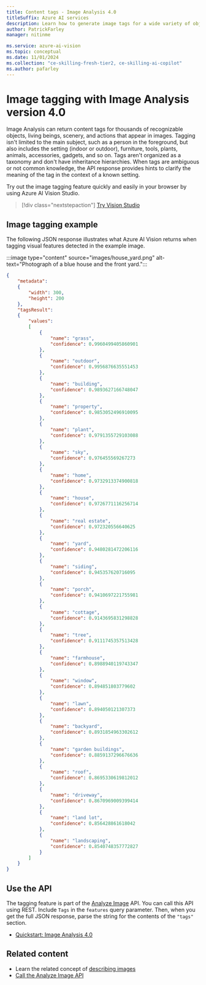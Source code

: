```yaml
---
title: Content tags - Image Analysis 4.0
titleSuffix: Azure AI services
description: Learn how to generate image tags for a wide variety of objects by using the Image Analysis 4.0 API.
author: PatrickFarley
manager: nitinme

ms.service: azure-ai-vision
ms.topic: conceptual
ms.date: 11/01/2024
ms.collection: "ce-skilling-fresh-tier2, ce-skilling-ai-copilot"
ms.author: pafarley
---
```


# Image tagging with Image Analysis version 4.0

Image Analysis can return content tags for thousands of recognizable objects, living beings, scenery, and actions that appear in images. Tagging isn't limited to the main subject, such as a person in the foreground, but also includes the setting (indoor or outdoor), furniture, tools, plants, animals, accessories, gadgets, and so on. Tags aren't organized as a taxonomy and don't have inheritance hierarchies. When tags are ambiguous or not common knowledge, the API response provides hints to clarify the meaning of the tag in the context of a known setting.

Try out the image tagging feature quickly and easily in your browser by using Azure AI Vision Studio.

> [!div class="nextstepaction"]
> [Try Vision Studio](https://portal.vision.cognitive.azure.com/)

## Image tagging example

The following JSON response illustrates what Azure AI Vision returns when tagging visual features detected in the example image.

:::image type="content" source="images/house_yard.png" alt-text="Photograph of a blue house and the front yard.":::

```json
{
    "metadata":
    {
        "width": 300,
        "height": 200
    },
    "tagsResult":
    {
        "values":
        [
            {
                "name": "grass",
                "confidence": 0.9960499405860901
            },
            {
                "name": "outdoor",
                "confidence": 0.9956876635551453
            },
            {
                "name": "building",
                "confidence": 0.9893627166748047
            },
            {
                "name": "property",
                "confidence": 0.9853052496910095
            },
            {
                "name": "plant",
                "confidence": 0.9791355729103088
            },
            {
                "name": "sky",
                "confidence": 0.976455569267273
            },
            {
                "name": "home",
                "confidence": 0.9732913374900818
            },
            {
                "name": "house",
                "confidence": 0.9726771116256714
            },
            {
                "name": "real estate",
                "confidence": 0.972320556640625
            },
            {
                "name": "yard",
                "confidence": 0.9480281472206116
            },
            {
                "name": "siding",
                "confidence": 0.945357620716095
            },
            {
                "name": "porch",
                "confidence": 0.9410697221755981
            },
            {
                "name": "cottage",
                "confidence": 0.9143695831298828
            },
            {
                "name": "tree",
                "confidence": 0.9111745357513428
            },
            {
                "name": "farmhouse",
                "confidence": 0.8988940119743347
            },
            {
                "name": "window",
                "confidence": 0.894851803779602
            },
            {
                "name": "lawn",
                "confidence": 0.894050121307373
            },
            {
                "name": "backyard",
                "confidence": 0.8931854963302612
            },
            {
                "name": "garden buildings",
                "confidence": 0.8859137296676636
            },
            {
                "name": "roof",
                "confidence": 0.8695330619812012
            },
            {
                "name": "driveway",
                "confidence": 0.8670969009399414
            },
            {
                "name": "land lot",
                "confidence": 0.856428861618042
            },
            {
                "name": "landscaping",
                "confidence": 0.8540748357772827
            }
        ]
    }
}
```

## Use the API

The tagging feature is part of the [Analyze Image](https://aka.ms/vision-4-0-ref) API. You can call this API using REST. Include `Tags` in the `features` query parameter. Then, when you get the full JSON response, parse the string for the contents of the `"tags"` section.

* [Quickstart: Image Analysis 4.0](./quickstarts-sdk/image-analysis-client-library-40.md?pivots=programming-language-csharp)

## Related content

* Learn the related concept of [describing images](concept-describe-images-40.md)
* [Call the Analyze Image API](./how-to/call-analyze-image-40.md)
